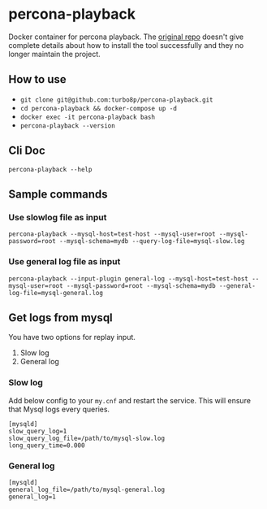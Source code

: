 # percona-playback
Docker container for percona playback. The [original repo](https://github.com/Percona-Lab/query-playback) doesn't give complete details about how to install the tool successfully and they no longer maintain the project.

## How to use
- `git clone git@github.com:turbo8p/percona-playback.git`
- `cd percona-playback && docker-compose up -d`
- `docker exec -it percona-playback bash`
- `percona-playback --version`


## Cli Doc
```
percona-playback --help
```


## Sample commands

### Use slowlog file as input
```
percona-playback --mysql-host=test-host --mysql-user=root --mysql-password=root --mysql-schema=mydb --query-log-file=mysql-slow.log
```

### Use general log file as input
```
percona-playback --input-plugin general-log --mysql-host=test-host --mysql-user=root --mysql-password=root --mysql-schema=mydb --general-log-file=mysql-general.log
```

## Get logs from mysql
You have two options for replay input.

1. Slow log
2. General log

### Slow log
Add below config to your `my.cnf` and restart the service. This will ensure that Mysql logs every queries.
```
[mysqld]
slow_query_log=1
slow_query_log_file=/path/to/mysql-slow.log
long_query_time=0.000
```

### General log
```
[mysqld]
general_log_file=/path/to/mysql-general.log
general_log=1
```
